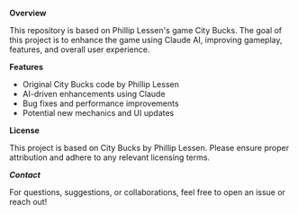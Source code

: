 **********************Overview**********************

This repository is based on Phillip Lessen's game City Bucks. The goal of this project is to enhance the game using Claude AI, improving gameplay, features, and overall user experience.

****************************Features****************************

- Original City Bucks code by Phillip Lessen
- AI-driven enhancements using Claude
- Bug fixes and performance improvements
- Potential new mechanics and UI updates

**********************License**********************

This project is based on City Bucks by Phillip Lessen. Please ensure proper attribution and adhere to any relevant licensing terms.

*************Contact*************

For questions, suggestions, or collaborations, feel free to open an issue or reach out!
